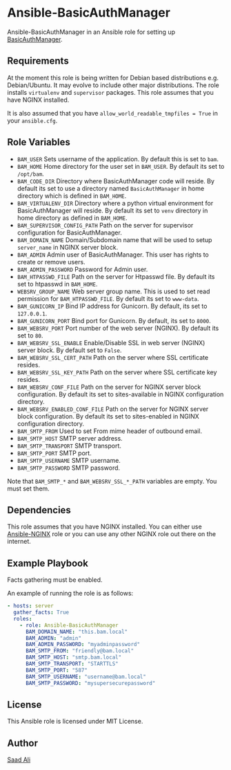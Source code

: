 # Ansible-BasicAuthManager
Ansible-BasicAuthManager in an Ansible role for setting up [BasicAuthManager](https://github.com/NIXKnight/BasicAuthManager).

## **Requirements**
At the moment this role is being written for Debian based distributions e.g. Debian/Ubuntu. It may evolve to include other major distributions. The role installs `virtualenv` and `supervisor` packages. This role assumes that you have NGINX installed.

It is also assumed that you have `allow_world_readable_tmpfiles = True` in your `ansible.cfg`.

## **Role Variables**
* `BAM_USER` Sets username of the application. By default this is set to `bam`.
* `BAM_HOME` Home directory for the user set in `BAM_USER`. By default its set to `/opt/bam`.
* `BAM_CODE_DIR` Directory where BasicAuthManager code will reside. By default its set to use a directory named `BasicAuthManager` in home directory which is defined in `BAM_HOME`.
* `BAM_VIRTUALENV_DIR` Directory where a python virtual environment for BasicAuthManager will reside. By default its set to `venv` directory in home directory as defined in `BAM_HOME`.
* `BAM_SUPERVISOR_CONFIG_PATH` Path on the server for supervisor configuration for BasicAuthManager.
* `BAM_DOMAIN_NAME` Domain/Subdomain name that will be used to setup `server_name` in NGINX server block.
* `BAM_ADMIN` Admin user of BasicAuthManager. This user has rights to create or remove users.
* `BAM_ADMIN_PASSWORD` Password for Admin user.
* `BAM_HTPASSWD_FILE` Path on the server for Htpasswd file. By default its set to htpasswd in `BAM_HOME`.
* `WEBSRV_GROUP_NAME` Web server group name. This is used to set read permission for `BAM_HTPASSWD_FILE`. By default its set to `www-data`.
* `BAM_GUNICORN_IP` Bind IP address for Gunicorn. By default, its set to `127.0.0.1`.
* `BAM_GUNICORN_PORT` Bind port for Gunicorn. By default, its set to `8000`.
* `BAM_WEBSRV_PORT` Port number of the web server (NGINX). By default its set to `80`.
* `BAM_WEBSRV_SSL_ENABLE` Enable/Disable SSL in web server (NGINX) server block. By default set to `False`.
* `BAM_WEBSRV_SSL_CERT_PATH` Path on the server where SSL certificate resides.
* `BAM_WEBSRV_SSL_KEY_PATH` Path on the server where SSL certificate key resides.
* `BAM_WEBSRV_CONF_FILE` Path on the server for NGINX server block configuration. By default its set to sites-available in NGINX configuration directory.
* `BAM_WEBSRV_ENABLED_CONF_FILE` Path on the server for NGINX server block configuration. By default its set to sites-enabled in NGINX configuration directory.
* `BAM_SMTP_FROM` Used to set From mime header of outbound email.
* `BAM_SMTP_HOST` SMTP server address.
* `BAM_SMTP_TRANSPORT` SMTP transport.
* `BAM_SMTP_PORT` SMTP port.
* `BAM_SMTP_USERNAME` SMTP username.
* `BAM_SMTP_PASSWORD` SMTP password.

Note that `BAM_SMTP_*` and `BAM_WEBSRV_SSL_*_PATH` variables are empty. You must set them.

## **Dependencies**

This role assumes that you have NGINX installed. You can either use [Ansible-NGINX](https://github.com/NIXKnight/Ansible-NGINX) role or you can use any other NGINX role out there on the internet.

## **Example Playbook**

Facts gathering must be enabled.

An example of running the role is as follows:

```yaml
- hosts: server
  gather_facts: True
  roles:
    - role: Ansible-BasicAuthManager
      BAM_DOMAIN_NAME: "this.bam.local"
      BAM_ADMIN: "admin"
      BAM_ADMIN_PASSWORD: "myadminpassword"
      BAM_SMTP_FROM: "friendly@bam.local"
      BAM_SMTP_HOST: "smtp.bam.local"
      BAM_SMTP_TRANSPORT: "STARTTLS"
      BAM_SMTP_PORT: "587"
      BAM_SMTP_USERNAME: "username@bam.local"
      BAM_SMTP_PASSWORD: "mysupersecurepassword"
```

## License
This Ansible role is licensed under MIT License.

## Author
[Saad Ali](https://github.com/nixknight)
